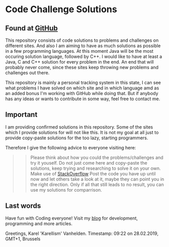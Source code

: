# Code Challenge Solutions
## Found at [GitHub](https://github.com/karellism/CodeChallengesSolutions)

This repository consists of code solutions to problems and challenges on different sites.
And also I am aiming to have as much solutions as possible in a few programming languages.
At this moment Java will be the most occuring solution language, followed by C++.
I would like to have at least a Java, C and C++ solution for every problem in the end.
An end that will probably never come, since these sites keep throwing new problems and challenges out there.

This repository is mainly a personal tracking system in this state, I can see what problems I have solved on which site and in which language amd as an added bonus I'm working with GitHub while doing that. 
But if anybody has any ideas or wants to contribute in some way, feel free to contact me. 

## Important

I am providing confirmed solutions in this repository. Some of the sites which I provide solutions for will not like this.
It is not my goal at all just to provide copy-paste solutions for the too lazy, starting programmers.

Therefore I give the following advice to everyone visiting here:

>> Please think about how you could the problems/challenges and try it youself.
>> Do not just come here and copy-paste the solutions, keep trying and researching to solve it on your own.
>> Make use of [StackOverflow](https://stackoverflow.com/) 
>> Post the code you have up until now and let others take a look at it, maybe they can point you in the right direction.
>> Only if all that still leads to no result, you can use my solutions for comparrison.

## Last words

Have fun with Coding everyone!
Visit my [blog](https://karellismdev.wordpress.com/) for development, programming and more articles.

Greetings, Karel 'Karellism' Vanhelden. 
Timestamp: 09:22 on 28.02.2019, GMT+1, Brussels
